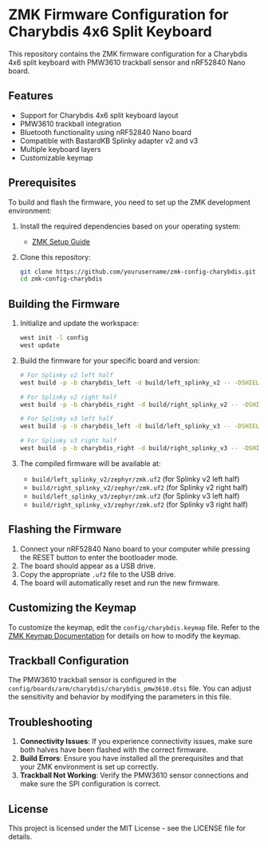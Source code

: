 # ZMK Firmware Configuration for Charybdis 4x6 Split Keyboard

This repository contains the ZMK firmware configuration for a Charybdis 4x6 split keyboard with PMW3610 trackball sensor and nRF52840 Nano board.

## Features

- Support for Charybdis 4x6 split keyboard layout
- PMW3610 trackball integration
- Bluetooth functionality using nRF52840 Nano board
- Compatible with BastardKB Splinky adapter v2 and v3
- Multiple keyboard layers
- Customizable keymap

## Prerequisites

To build and flash the firmware, you need to set up the ZMK development environment:

1. Install the required dependencies based on your operating system:
   - [ZMK Setup Guide](https://zmk.dev/docs/development/setup)

2. Clone this repository:
   ```bash
   git clone https://github.com/yourusername/zmk-config-charybdis.git
   cd zmk-config-charybdis
   ```

## Building the Firmware

1. Initialize and update the workspace:
   ```bash
   west init -l config
   west update
   ```

2. Build the firmware for your specific board and version:
   ```bash
   # For Splinky v2 left half
   west build -p -b charybdis_left -d build/left_splinky_v2 -- -DSHIELD=splinky_v2_left
   
   # For Splinky v2 right half
   west build -p -b charybdis_right -d build/right_splinky_v2 -- -DSHIELD=splinky_v2_right

   # For Splinky v3 left half
   west build -p -b charybdis_left -d build/left_splinky_v3 -- -DSHIELD=splinky_v3_left
   
   # For Splinky v3 right half
   west build -p -b charybdis_right -d build/right_splinky_v3 -- -DSHIELD=splinky_v3_right
   ```

3. The compiled firmware will be available at:
   - `build/left_splinky_v2/zephyr/zmk.uf2` (for Splinky v2 left half)
   - `build/right_splinky_v2/zephyr/zmk.uf2` (for Splinky v2 right half)
   - `build/left_splinky_v3/zephyr/zmk.uf2` (for Splinky v3 left half)
   - `build/right_splinky_v3/zephyr/zmk.uf2` (for Splinky v3 right half)

## Flashing the Firmware

1. Connect your nRF52840 Nano board to your computer while pressing the RESET button to enter the bootloader mode.
2. The board should appear as a USB drive.
3. Copy the appropriate `.uf2` file to the USB drive.
4. The board will automatically reset and run the new firmware.

## Customizing the Keymap

To customize the keymap, edit the `config/charybdis.keymap` file. Refer to the [ZMK Keymap Documentation](https://zmk.dev/docs/features/keymaps) for details on how to modify the keymap.

## Trackball Configuration

The PMW3610 trackball sensor is configured in the `config/boards/arm/charybdis/charybdis_pmw3610.dtsi` file. You can adjust the sensitivity and behavior by modifying the parameters in this file.

## Troubleshooting

1. **Connectivity Issues**: If you experience connectivity issues, make sure both halves have been flashed with the correct firmware.
2. **Build Errors**: Ensure you have installed all the prerequisites and that your ZMK environment is set up correctly.
3. **Trackball Not Working**: Verify the PMW3610 sensor connections and make sure the SPI configuration is correct.

## License

This project is licensed under the MIT License - see the LICENSE file for details.
